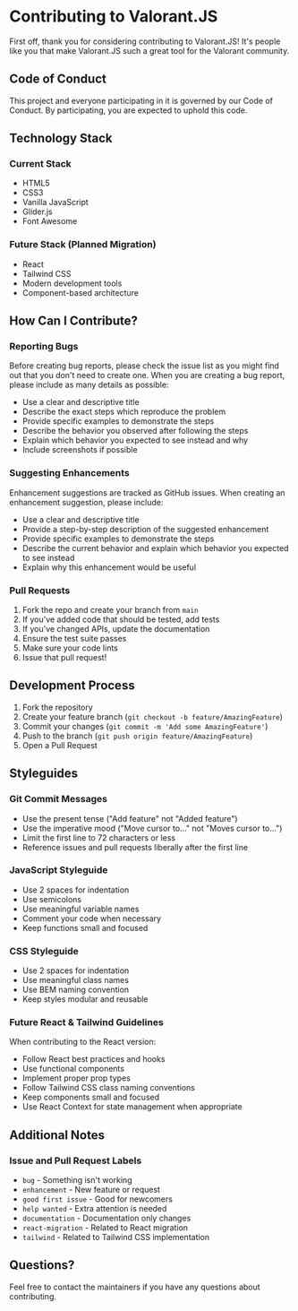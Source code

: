 # Contributing to Valorant.JS

First off, thank you for considering contributing to Valorant.JS! It's people like you that make Valorant.JS such a great tool for the Valorant community.

## Code of Conduct

This project and everyone participating in it is governed by our Code of Conduct. By participating, you are expected to uphold this code.

## Technology Stack

### Current Stack
- HTML5
- CSS3
- Vanilla JavaScript
- Glider.js
- Font Awesome

### Future Stack (Planned Migration)
- React
- Tailwind CSS
- Modern development tools
- Component-based architecture

## How Can I Contribute?

### Reporting Bugs

Before creating bug reports, please check the issue list as you might find out that you don't need to create one. When you are creating a bug report, please include as many details as possible:

* Use a clear and descriptive title
* Describe the exact steps which reproduce the problem
* Provide specific examples to demonstrate the steps
* Describe the behavior you observed after following the steps
* Explain which behavior you expected to see instead and why
* Include screenshots if possible

### Suggesting Enhancements

Enhancement suggestions are tracked as GitHub issues. When creating an enhancement suggestion, please include:

* Use a clear and descriptive title
* Provide a step-by-step description of the suggested enhancement
* Provide specific examples to demonstrate the steps
* Describe the current behavior and explain which behavior you expected to see instead
* Explain why this enhancement would be useful

### Pull Requests

1. Fork the repo and create your branch from `main`
2. If you've added code that should be tested, add tests
3. If you've changed APIs, update the documentation
4. Ensure the test suite passes
5. Make sure your code lints
6. Issue that pull request!

## Development Process

1. Fork the repository
2. Create your feature branch (`git checkout -b feature/AmazingFeature`)
3. Commit your changes (`git commit -m 'Add some AmazingFeature'`)
4. Push to the branch (`git push origin feature/AmazingFeature`)
5. Open a Pull Request

## Styleguides

### Git Commit Messages

* Use the present tense ("Add feature" not "Added feature")
* Use the imperative mood ("Move cursor to..." not "Moves cursor to...")
* Limit the first line to 72 characters or less
* Reference issues and pull requests liberally after the first line

### JavaScript Styleguide

* Use 2 spaces for indentation
* Use semicolons
* Use meaningful variable names
* Comment your code when necessary
* Keep functions small and focused

### CSS Styleguide

* Use 2 spaces for indentation
* Use meaningful class names
* Use BEM naming convention
* Keep styles modular and reusable

### Future React & Tailwind Guidelines

When contributing to the React version:
* Follow React best practices and hooks
* Use functional components
* Implement proper prop types
* Follow Tailwind CSS class naming conventions
* Keep components small and focused
* Use React Context for state management when appropriate

## Additional Notes

### Issue and Pull Request Labels

* `bug` - Something isn't working
* `enhancement` - New feature or request
* `good first issue` - Good for newcomers
* `help wanted` - Extra attention is needed
* `documentation` - Documentation only changes
* `react-migration` - Related to React migration
* `tailwind` - Related to Tailwind CSS implementation

## Questions?

Feel free to contact the maintainers if you have any questions about contributing. 